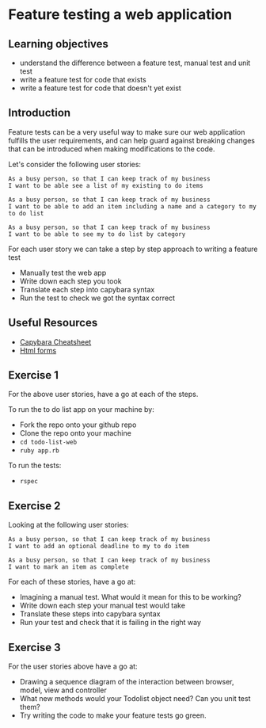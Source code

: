 # Feature testing a web application

## Learning objectives
- understand the difference between a feature test, manual test and unit
test
- write a feature test for code that exists
- write a feature test for code that doesn't yet exist

## Introduction
Feature tests can be a very useful way to make sure our web application
fulfills the user requirements, and can help guard against breaking
changes that can be introduced when making modifications to the code.

Let's consider the following user stories:

```
As a busy person, so that I can keep track of my business
I want to be able see a list of my existing to do items
```

```
As a busy person, so that I can keep track of my business 
I want to be able to add an item including a name and a category to my to do list
```

```
As a busy person, so that I can keep track of my business 
I want to be able to see my to do list by category
```

For each user story we can take a step by step approach to writing a feature test

- Manually test the web app
- Write down each step you took
- Translate each step into capybara syntax
- Run the test to check we got the syntax correct

## Useful Resources
- [Capybara Cheatsheet](https://devhints.io/capybara)
- [Html forms](https://www.w3schools.com/html/html_forms.asp)


## Exercise 1

For the above user stories, have a go at each of the steps.

To run the to do list app on your machine by:

- Fork the repo onto your github repo
- Clone the repo onto your machine
- `cd todo-list-web`
- `ruby app.rb`

To run the tests:
- `rspec`

## Exercise 2

Looking at the following user stories:

```
As a busy person, so that I can keep track of my business 
I want to add an optional deadline to my to do item
```

```
As a busy person, so that I can keep track of my business 
I want to mark an item as complete
```

For each of these stories, have a go at:

- Imagining a manual test. What would it mean for this to be working?
- Write down each step your manual test would take
- Translate these steps into capybara syntax
- Run your test and check that it is failing in the right way

## Exercise 3

For the user stories above have a go at:
- Drawing a sequence diagram of the interaction between browser, 
model, view and controller
- What new methods would your Todolist object need? Can you unit test them?
- Try writing the code to make your feature tests go green.



